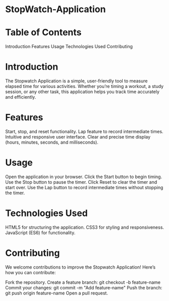 # StopWatch-Application

# Table of Contents

Introduction
Features
Usage
Technologies Used
Contributing


# Introduction

The Stopwatch Application is a simple, user-friendly tool to measure elapsed time for various activities. Whether you’re timing a workout, a study session, or any other task, this application helps you track time accurately and efficiently.

# Features

Start, stop, and reset functionality.
Lap feature to record intermediate times.
Intuitive and responsive user interface.
Clear and precise time display (hours, minutes, seconds, and milliseconds).

# Usage

Open the application in your browser.
Click the Start button to begin timing.
Use the Stop button to pause the timer.
Click Reset to clear the timer and start over.
Use the Lap button to record intermediate times without stopping the timer.

# Technologies Used

HTML5 for structuring the application.
CSS3 for styling and responsiveness.
JavaScript (ES6) for functionality.

# Contributing

We welcome contributions to improve the Stopwatch Application! Here’s how you can contribute:

Fork the repository.
Create a feature branch:
git checkout -b feature-name
Commit your changes:
git commit -m "Add feature-name"
Push the branch:
git push origin feature-name
Open a pull request.
